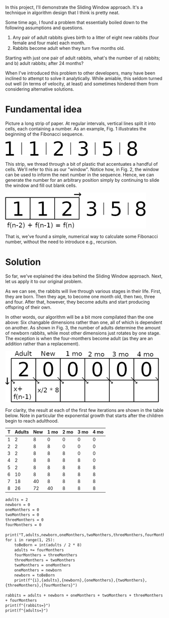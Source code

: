 In this project, I'll demonstrate the Sliding Window approach. It's a technique
in algorithm design that I think is pretty neat.

Some time ago, I found a problem that essentially boiled down to the following
assumptions and questions.

1) Any pair of adult rabbits gives birth to a litter of eight new rabbits (four female and four male) each month.
2) Rabbits become adult when they turn five months old.

Starting with just one pair of adult rabbits, what's the number of
a) rabbits; and
b) adult rabbits;
after 24 months?

When I've introduced this problem to other developers, many have been inclined
to attempt to solve it analytically. While amiable, this seldom turned out well
(in terms of velocity, at least) and sometimes hindered them from considering
alternative solutions.

# Fundamental idea

Picture a long strip of paper. At regular intervals, vertical lines split it
into cells, each containing a number. As an example, Fig. 1 illustrates the
beginning of the Fibonacci sequence.

![](./resources/fib.png "Fig 1. Partial strip of the Fibonacci sequence")

This strip, we thread through a bit of plastic that accentuates a handful of
cells. We'll refer to this as our "window". Notice how, in Fig. 2, the window
can be used to inform the next number in the sequence. Hence, we can generate
the number for an arbitrary position simply by continuing to slide the window
and fill out blank cells.

![](./resources/window.png "Fig 2. Sliding the window across a sequence")

That is, we've found a simple, numerical way to calculate some Fibonacci
number, without the need to introduce e.g., recursion.

# Solution

So far, we've explained the idea behind the Sliding Window approach. Next, let
us apply it to our original problem.

As we can see, the rabbits will live through various stages in their life.
First, they are born. Then they age, to become one month old, then two, three
and four. After that, however, they become adults and start producing offspring
of their own.

In other words, our algorithm will be a bit more compilated than the one above:
Six changable dimensions rather than one, all of which is dependent on another.
As shown in Fig. 3, the number of adults determine the amount of newborn
rabbits, while most other dimensions just rotates by one stage. The exception
is when the four-monthers become adult (as they are an addition rather than a
replacement).

![](./resources/generation.png "Fig 3. Dimensions of the problem")

For clarity, the result at each of the first few iterations are shown in the
table below. Note in particular the exponential growth that starts after the
children begin to reach adulthood.

T | Adults | New | 1 mo | 2 mo | 3 mo | 4 mo
--- | --- | --- | --- | --- | --- | ---
1 | 2 | 8 | 0 | 0 | 0 | 0
2 | 2 | 8 | 8 | 0 | 0 | 0
3 | 2 | 8 | 8 | 8 | 0 | 0
4 | 2 | 8 | 8 | 8 | 8 | 0
5 | 2 | 8 | 8 | 8 | 8 | 8
6 | 10 | 8 | 8 | 8 | 8 | 8
7 | 18 | 40 | 8 | 8 | 8 | 8
8 | 26 | 72 | 40 | 8 | 8 | 8

```
adults = 2
newborn = 0
oneMonthers = 0
twoMonthers = 0
threeMonthers = 0
fourMonthers = 0

print("T,adults,newborn,oneMonthers,twoMonthers,threeMonthers,fourMonthers")
for i in range(1, 25):
    toBeBorn = int(adults / 2 * 8)
    adults += fourMonthers
    fourMonthers = threeMonthers
    threeMonthers = twoMonthers
    twoMonthers = oneMonthers
    oneMonthers = newborn
    newborn = toBeBorn
    print(f"{i},{adults},{newborn},{oneMonthers},{twoMonthers},{threeMonthers},{fourMonthers}")

rabbits = adults + newborn + oneMonthers + twoMonthers + threeMonthers + fourMonthers
print(f"{rabbits=}")
print(f"{adults=}")
```
